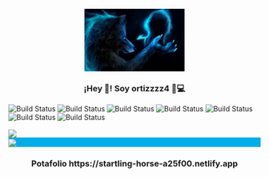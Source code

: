 <p align="center" width="300">
   <img align="center" width="200" height="" src="https://github.com/ortizzzz4/ortizzzz4/blob/main/wallpaperflare.com_wallpaper.jpg" />
   <h3 align="center">¡Hey 👋! Soy ortizzzz4 🏻‍💻</h3>
</p>

![Build Status](https://img.shields.io/badge/CSS3-1572B6?style=for-the-badge&logo=css3&logoColor=white)
![Build Status](https://img.shields.io/badge/HTML5-E34F26?style=for-the-badge&logo=html5&logoColor=white)
![Build Status](https://img.shields.io/badge/Python-FFD43B?style=for-the-badge&logo=python&logoColor=blue)
![Build Status](https://img.shields.io/badge/MySQL-005C84?style=for-the-badge&logo=mysql&logoColor=white)
![Build Status](https://img.shields.io/badge/Bootstrap-563D7C?style=for-the-badge&logo=bootstrap&logoColor=white)
![Build Status](https://img.shields.io/badge/Django-092E20?style=for-the-badge&logo=django&logoColor=green)
![Build Status](https://img.shields.io/badge/JavaScript-323330?style=for-the-badge&logo=javascript&logoColor=F7DF1E) 


<a href="https://github.com/anuraghazra/github-readme-stats">
  <img height=200 align="center" src="https://github-readme-stats.vercel.app/api?username=ortizzzz4&show_icons=true&theme=radical" />
</a>
<div style="background: #00ade9;">
  <a href="https://github.com/anuraghazra/convoychat">
    <img height="200" align="center" src="https://github-readme-stats.vercel.app/api/top-langs?username=ortizzzz4&layout=compact&langs_count=8&card_width=320" />
  </a>
</div>

<p align="center" width="300">
   <h3 align="center">Potafolio https://startling-horse-a25f00.netlify.app </h3>
</p>
